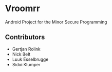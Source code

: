 # Vroomrr
Android Project for the Minor Secure Programming

## Contributors
- Gertjan Rolink
- Nick Belt
- Luuk Esselbrugge
- Sidoi Klumper
